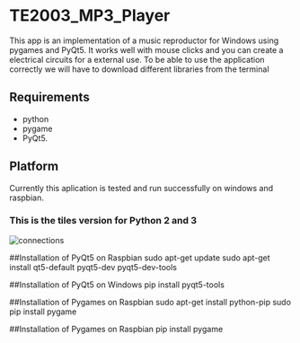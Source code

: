 # TE2003_MP3_Player
This app is an implementation of a music reproductor for Windows using pygames and PyQt5. It works well with mouse clicks and you can create a electrical circuits for a external use.
To be able to use the application correctly we will have to download different libraries from the terminal

## Requirements
* python
* pygame
* PyQt5.

## Platform
Currently this aplication is tested and run successfully on windows and raspbian.

### This is the tiles version for Python 2 and 3
![connections](/connections.png?raw=true "connections")

##Installation of PyQt5 on Raspbian
sudo apt-get update
sudo apt-get install qt5-default 
pyqt5-dev pyqt5-dev-tools

##Installation of PyQt5 on Windows
pip install pyqt5-tools

##Installation of Pygames on Raspbian
sudo apt-get install python-pip
sudo pip install pygame

##Installation of Pygames on Raspbian
pip install pygame
